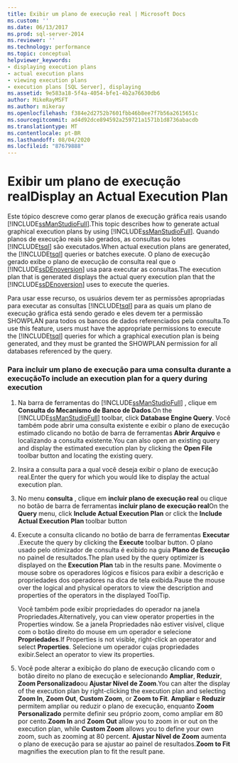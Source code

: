 ```yaml
---
title: Exibir um plano de execução real | Microsoft Docs
ms.custom: ''
ms.date: 06/13/2017
ms.prod: sql-server-2014
ms.reviewer: ''
ms.technology: performance
ms.topic: conceptual
helpviewer_keywords:
- displaying execution plans
- actual execution plans
- viewing execution plans
- execution plans [SQL Server], displaying
ms.assetid: 9e583a18-5f4a-4054-bfe1-4b2a76630db6
author: MikeRayMSFT
ms.author: mikeray
ms.openlocfilehash: f384e2d2752b7601fbb46b8ee7f7b56a2615651c
ms.sourcegitcommit: ad4d92dce894592a259721a1571b1d8736abacdb
ms.translationtype: MT
ms.contentlocale: pt-BR
ms.lasthandoff: 08/04/2020
ms.locfileid: "87679888"
---
```

# <a name="display-an-actual-execution-plan"></a><span data-ttu-id="5eb1d-102">Exibir um plano de execução real</span><span class="sxs-lookup"><span data-stu-id="5eb1d-102">Display an Actual Execution Plan</span></span>
  <span data-ttu-id="5eb1d-103">Este tópico descreve como gerar planos de execução gráfica reais usando [!INCLUDE[ssManStudioFull](../../includes/ssmanstudiofull-md.md)].</span><span class="sxs-lookup"><span data-stu-id="5eb1d-103">This topic describes how to generate actual graphical execution plans by using [!INCLUDE[ssManStudioFull](../../includes/ssmanstudiofull-md.md)].</span></span> <span data-ttu-id="5eb1d-104">Quando planos de execução reais são gerados, as consultas ou lotes [!INCLUDE[tsql](../../includes/tsql-md.md)] são executados.</span><span class="sxs-lookup"><span data-stu-id="5eb1d-104">When actual execution plans are generated, the [!INCLUDE[tsql](../../includes/tsql-md.md)] queries or batches execute.</span></span> <span data-ttu-id="5eb1d-105">O plano de execução gerado exibe o plano de execução de consulta real que o [!INCLUDE[ssDEnoversion](../../includes/ssdenoversion-md.md)] usa para executar as consultas.</span><span class="sxs-lookup"><span data-stu-id="5eb1d-105">The execution plan that is generated displays the actual query execution plan that the [!INCLUDE[ssDEnoversion](../../includes/ssdenoversion-md.md)] uses to execute the queries.</span></span>  
  
 <span data-ttu-id="5eb1d-106">Para usar esse recurso, os usuários devem ter as permissões apropriadas para executar as consultas [!INCLUDE[tsql](../../includes/tsql-md.md)] para as quais um plano de execução gráfica está sendo gerado e eles devem ter a permissão SHOWPLAN para todos os bancos de dados referenciados pela consulta.</span><span class="sxs-lookup"><span data-stu-id="5eb1d-106">To use this feature, users must have the appropriate permissions to execute the [!INCLUDE[tsql](../../includes/tsql-md.md)] queries for which a graphical execution plan is being generated, and they must be granted the SHOWPLAN permission for all databases referenced by the query.</span></span>  
  
### <a name="to-include-an-execution-plan-for-a-query-during-execution"></a><span data-ttu-id="5eb1d-107">Para incluir um plano de execução para uma consulta durante a execução</span><span class="sxs-lookup"><span data-stu-id="5eb1d-107">To include an execution plan for a query during execution</span></span>  
  
1.  <span data-ttu-id="5eb1d-108">Na barra de ferramentas do [!INCLUDE[ssManStudioFull](../../includes/ssmanstudiofull-md.md)] , clique em **Consulta do Mecanismo de Banco de Dados**.</span><span class="sxs-lookup"><span data-stu-id="5eb1d-108">On the [!INCLUDE[ssManStudioFull](../../includes/ssmanstudiofull-md.md)] toolbar, click **Database Engine Query**.</span></span> <span data-ttu-id="5eb1d-109">Você também pode abrir uma consulta existente e exibir o plano de execução estimado clicando no botão de barra de ferramentas **Abrir Arquivo** e localizando a consulta existente.</span><span class="sxs-lookup"><span data-stu-id="5eb1d-109">You can also open an existing query and display the estimated execution plan by clicking the **Open File** toolbar button and locating the existing query.</span></span>  
  
2.  <span data-ttu-id="5eb1d-110">Insira a consulta para a qual você deseja exibir o plano de execução real.</span><span class="sxs-lookup"><span data-stu-id="5eb1d-110">Enter the query for which you would like to display the actual execution plan.</span></span>  
  
3.  <span data-ttu-id="5eb1d-111">No menu **consulta** , clique em **incluir plano de execução real** ou clique no botão de barra de ferramentas **incluir plano de execução real**</span><span class="sxs-lookup"><span data-stu-id="5eb1d-111">On the **Query** menu, click **Include Actual Execution Plan** or click the **Include Actual Execution Plan** toolbar button</span></span>  
  
4.  <span data-ttu-id="5eb1d-112">Execute a consulta clicando no botão de barra de ferramentas **Executar** .</span><span class="sxs-lookup"><span data-stu-id="5eb1d-112">Execute the query by clicking the **Execute** toolbar button.</span></span> <span data-ttu-id="5eb1d-113">O plano usado pelo otimizador de consulta é exibido na guia **Plano de Execução** no painel de resultados.</span><span class="sxs-lookup"><span data-stu-id="5eb1d-113">The plan used by the query optimizer is displayed on the **Execution Plan** tab in the results pane.</span></span> <span data-ttu-id="5eb1d-114">Movimente o mouse sobre os operadores lógicos e físicos para exibir a descrição e propriedades dos operadores na dica de tela exibida.</span><span class="sxs-lookup"><span data-stu-id="5eb1d-114">Pause the mouse over the logical and physical operators to view the description and properties of the operators in the displayed ToolTip.</span></span>  
  
     <span data-ttu-id="5eb1d-115">Você também pode exibir propriedades do operador na janela Propriedades.</span><span class="sxs-lookup"><span data-stu-id="5eb1d-115">Alternatively, you can view operator properties in the Properties window.</span></span> <span data-ttu-id="5eb1d-116">Se a janela Propriedades não estiver visível, clique com o botão direito do mouse em um operador e selecione **Propriedades**.</span><span class="sxs-lookup"><span data-stu-id="5eb1d-116">If Properties is not visible, right-click an operator and select **Properties**.</span></span> <span data-ttu-id="5eb1d-117">Selecione um operador cujas propriedades exibir.</span><span class="sxs-lookup"><span data-stu-id="5eb1d-117">Select an operator to view its properties.</span></span>  
  
5.  <span data-ttu-id="5eb1d-118">Você pode alterar a exibição do plano de execução clicando com o botão direito no plano de execução e selecionando **Ampliar**, **Reduzir**, **Zoom Personalizado**ou **Ajustar Nível de Zoom**.</span><span class="sxs-lookup"><span data-stu-id="5eb1d-118">You can alter the display of the execution plan by right-clicking the execution plan and selecting **Zoom In**, **Zoom Out**, **Custom Zoom**, or **Zoom to Fit**.</span></span> <span data-ttu-id="5eb1d-119">**Ampliar** e **Reduzir** permitem ampliar ou reduzir o plano de execução, enquanto **Zoom Personalizado** permite definir seu próprio zoom, como ampliar em 80 por cento.</span><span class="sxs-lookup"><span data-stu-id="5eb1d-119">**Zoom In** and **Zoom Out** allow you to zoom in or out on the execution plan, while **Custom Zoom** allows you to define your own zoom, such as zooming at 80 percent.</span></span> <span data-ttu-id="5eb1d-120">**Ajustar Nível de Zoom** aumenta o plano de execução para se ajustar ao painel de resultados.</span><span class="sxs-lookup"><span data-stu-id="5eb1d-120">**Zoom to Fit** magnifies the execution plan to fit the result pane.</span></span>  
  
  
